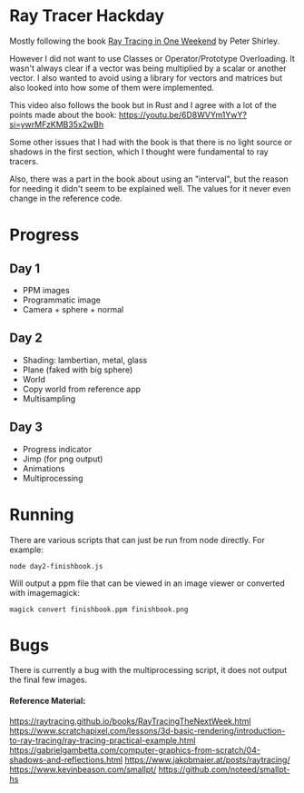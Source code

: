 # Ray Tracer Hackday 

Mostly following the book [Ray Tracing in One Weekend](https://raytracing.github.io/books/RayTracingInOneWeekend.html) by Peter Shirley.

However I did not want to use Classes or Operator/Prototype Overloading. It wasn't always clear if a vector was being multiplied by a scalar or another vector. I also wanted to avoid using a library for vectors and matrices but also looked into how some of them were implemented.

This video also follows the book but in Rust and I agree with a lot of the points made about the book:
https://youtu.be/6D8WVYm1YwY?si=ywrMFzKMB35x2wBh

Some other issues that I had with the book is that there is no light source or shadows in the first section, which I thought were fundamental to ray tracers.

Also, there was a part in the book about using an "interval", but the reason for needing it didn't seem to be explained well. The values for it never even change in the reference code.

# Progress
## Day 1
- PPM images
- Programmatic image
- Camera + sphere + normal
## Day 2
- Shading: lambertian, metal, glass
- Plane (faked with big sphere)
- World
- Copy world from reference app
- Multisampling
## Day 3
- Progress indicator
- Jimp (for png output)
- Animations
- Multiprocessing

# Running

There are various scripts that can just be run from node directly. For example:

```
node day2-finishbook.js
```

Will output a ppm file that can be viewed in an image viewer or converted with imagemagick:

```
magick convert finishbook.ppm finishbook.png
```

# Bugs

There is currently a bug with the multiprocessing script, it does not output the final few images.


#### Reference Material:
https://raytracing.github.io/books/RayTracingTheNextWeek.html
https://www.scratchapixel.com/lessons/3d-basic-rendering/introduction-to-ray-tracing/ray-tracing-practical-example.html
https://gabrielgambetta.com/computer-graphics-from-scratch/04-shadows-and-reflections.html
https://www.jakobmaier.at/posts/raytracing/
https://www.kevinbeason.com/smallpt/
https://github.com/noteed/smallpt-hs

<!-- #### vector libs (not used):
https://github.com/maxkueng/victor
https://github.com/tronkko/js-vector
https://github.com/jcoglan/sylvester
https://github.com/toji/gl-matrix -->
